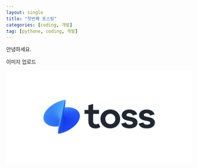 ```yaml
---
layout: single
title: "첫번째 포스팅"
categories: [coding, 개발]
tag: [pythone, coding, 개발]
---
```

안녕하세요.

이미지 업로드



![Toss_Logo_Primary](../images/2025-06-27-first-posting/Toss_Logo_Primary.png)

